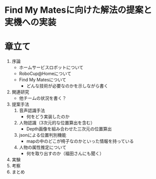 # Find My Matesに向けた解法の提案と実機への実装

# 章立て

1. 序論
    - ホームサービスロボットについて
    - RoboCup@Homeについて
    - Find My Matesについて
      - どんな技術が必要なのかを示しながら書く
2. 関連研究
    - 他チームの状況を書く？
3. 提案手法
   1. 音声認識手法
      - 何をどう実装したのか
   2. 人物認識（3次元的な位置算出を含む）
      - Depth画像を組み合わせた三次元の位置算出
   3. jsonによる位置判別機能
      - mapの中のどこが椅子なのかといった情報を持っている
   4. 人物の属性推定について
      - 何を取り出すのか（福田さんにも聞く）
4. 実験
5. 考察
6. まとめ
